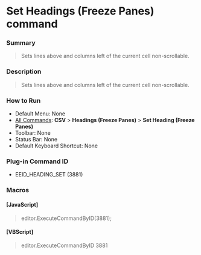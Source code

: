 # Set Headings (Freeze Panes) command

### Summary

> Sets lines above and columns left of the current cell non-scrollable.

### Description

> Sets lines above and columns left of the current cell non-scrollable.

### How to Run

- Default Menu: None
- [All Commands](../tools/all_commands): **CSV** \> **Headings (Freeze Panes)** \> **Set Heading (Freeze Panes)**
- Toolbar: None
- Status Bar: None
- Default Keyboard Shortcut: None

### Plug-in Command ID

- EEID\_HEADING\_SET (3881)

### Macros

#### \[JavaScript\]

> editor.ExecuteCommandByID(3881);

#### \[VBScript\]

> editor.ExecuteCommandByID 3881